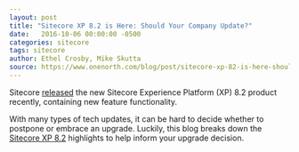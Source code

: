 ```yaml
---
layout: post
title: "Sitecore XP 8.2 is Here: Should Your Company Update?"
date:   2016-10-06 00:00:00 -0500
categories: sitecore
tags: sitecore
author: Ethel Crosby, Mike Skutta
source: https://www.onenorth.com/blog/post/sitecore-xp-82-is-here-should-your-company-update
---
```


Sitecore [released](http://www.sitecore.net/en/company/press-and-media/press-releases/2016/09/sitecore-launches-sitecore-experience-platform-8-2) the new Sitecore Experience Platform (XP) 8.2 product recently, containing new feature functionality.

With many types of tech updates, it can be hard to decide whether to postpone or embrace an upgrade. Luckily, this blog breaks down the [Sitecore XP 8.2](https://doc.sitecore.net/sitecore_experience_accelerator) highlights to help inform your upgrade decision.